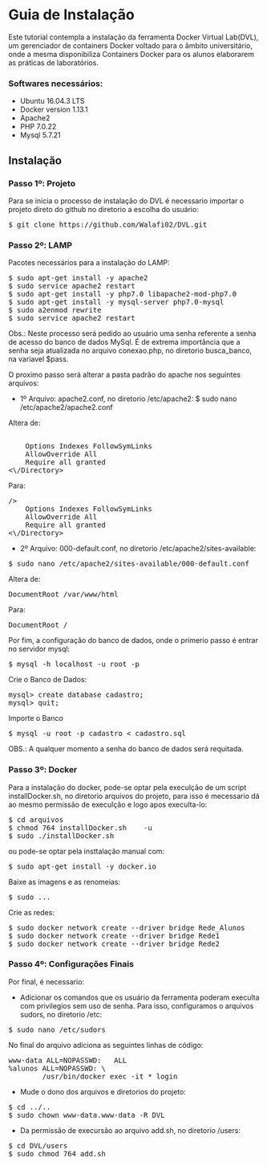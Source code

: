 # Guia de Instalação

Este tutorial contempla a instalação da ferramenta Docker Virtual Lab(DVL), um gerenciador de containers Docker voltado para o âmbito universitário, onde a mesma disponibiliza Containers Docker para os alunos elaborarem as práticas de laboratórios.

### Softwares necessários:
- Ubuntu 16.04.3 LTS
- Docker version 1.13.1
- Apache2
- PHP 7.0.22
- Mysql 5.7.21

## Instalação

### Passo 1º: Projeto
Para se inicia o processo de instalação do DVL é necessario importar o projeto direto do github no diretorio a escolha do usuário:
<pre>
$ git clone https://github.com/Walafi02/DVL.git
</pre>

### Passo 2º: LAMP
Pacotes necessários para a instalação do LAMP:
<pre>
$ sudo apt-get install -y apache2
$ sudo service apache2 restart
$ sudo apt-get install -y php7.0 libapache2-mod-php7.0
$ sudo apt-get install -y mysql-server php7.0-mysql
$ sudo a2enmod rewrite
$ sudo service apache2 restart
</pre>

Obs.: Neste processo será pedido ao usuário uma senha referente a senha de acesso do banco de dados MySql. É de extrema importância que a senha seja atualizada no arquivo conexao.php, no diretorio busca_banco, na variavel $pass.

O proximo passo será alterar a pasta padrão do apache nos seguintes arquivos:
- 1º Arquivo: apache2.conf, no diretorio /etc/apache2:
	$ sudo nano /etc/apache2/apache2.conf

Altera de:
<pre>
<Directory /var/www/html/>
	Options Indexes FollowSymLinks
   	AllowOverride All
   	Require all granted
<\/Directory>
</pre>
Para:
<pre>
<Directory /<Caminho Completo do Diretorio do Projeto>/>
	Options Indexes FollowSymLinks
	AllowOverride All
	Require all granted
<\/Directory>
</pre>
- 2º Arquivo: 000-default.conf, no diretorio /etc/apache2/sites-available:
<pre>
$ sudo nano /etc/apache2/sites-available/000-default.conf
</pre>

Altera de:
<pre>
DocumentRoot /var/www/html
</pre>
Para:
<pre>
DocumentRoot /<Caminho Completo do Diretorio do Projeto>
</pre>

Por fim, a configuração do banco de dados, onde o primerio passo é entrar no servidor mysql:
<pre>
$ mysql -h localhost -u root -p
</pre>

Crie o Banco de Dados:
<pre>
mysql> create database cadastro;
mysql> quit;
</pre>

Importe o Banco
<pre>
$ mysql -u root -p cadastro < cadastro.sql
</pre>

OBS.: A qualquer momento a senha do banco de dados será requitada.

### Passo 3º: Docker
Para a instalação do docker, pode-se optar pela execulção de um script installDocker.sh, no diretorio arquivos do projeto, para isso é mecessario dá ao mesmo permissão de execulção e logo apos execulta-lo:
<pre>
$ cd arquivos
$ chmod 764 installDocker.sh 	-u
$ sudo ./installDocker.sh
</pre>

ou pode-se optar pela insttalação manual com:
<pre>
$ sudo apt-get install -y docker.io
</pre>

Baixe as imagens e as renomeias:
<pre>
$ sudo ...
</pre>

Crie as redes:
<pre>
$ sudo docker network create --driver bridge Rede_Alunos
$ sudo docker network create --driver bridge Rede1
$ sudo docker network create --driver bridge Rede2
</pre>

### Passo 4º: Configurações Finais
Por final, é necessario:
- Adicionar os comandos que os usuário da ferramenta poderam execulta com privilegios sem uso de senha. Para isso, configuramos o arquivos sudors, no diretorio /etc:
<pre>
$ sudo nano /etc/sudors
</pre>

No final do arquivo adiciona as seguintes linhas de código:
<pre>
www-data ALL=NOPASSWD:   ALL
%alunos ALL=NOPASSWD: \
       	/usr/bin/docker exec -it * login
</pre>

- Mude o dono dos arquivos e diretorios do projeto:
<pre>
$ cd ../..
$ sudo chown www-data.www-data -R DVL
</pre>

- Da permissão de execursão ao arquivo add.sh, no diretorio /users:
<pre>
$ cd DVL/users
$ sudo chmod 764 add.sh
</pre>
